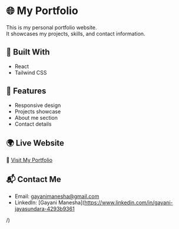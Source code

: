 # 🌐 My Portfolio

This is my personal portfolio website.  
It showcases my projects, skills, and contact information.

## 🚀 Built With
- React
- Tailwind CSS

## 📍 Features
- Responsive design
- Projects showcase
- About me section
- Contact details

## 🌍 Live Website
🔗 [Visit My Portfolio](https://your-portfolio-link.com)
## 📬 Contact Me
- Email: gayanimanesha@gmail.com
- LinkedIn: [Gayani Manesha](https://www.linkedin.com/in/gayani-jayasundara-4293b9361

/)
